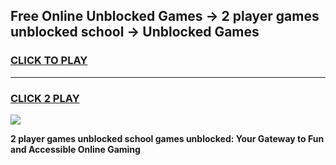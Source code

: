 
## Free Online Unblocked Games → 2 player games unblocked school → Unblocked Games
<h3>
<a href="https://premium.freeplayer.one?title=2_player_games_unblocked_school&ref=21F">CLICK TO PLAY</a></h3>
<hr>

<h3>
<a href="https://premium.freeplayer.one?title=2_player_games_unblocked_school&ref=21F">CLICK 2 PLAY</a>
  
</h3>

<a href="https://premium.freeplayer.one?title=2_player_games_unblocked_school&ref=21F/"><img src="https://clearcache.store/games.png"></a>


**2 player games unblocked school games unblocked: Your Gateway to Fun and Accessible Online Gaming**

